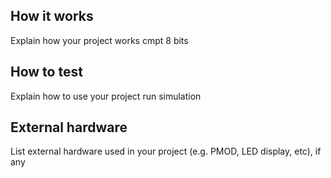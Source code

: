<!---

This file is used to generate your project datasheet. Please fill in the information below and delete any unused
sections.

You can also include images in this folder and reference them in the markdown. Each image must be less than
512 kb in size, and the combined size of all images must be less than 1 MB.
-->

## How it works

Explain how your project works
cmpt 8 bits
## How to test

Explain how to use your project
run simulation
## External hardware

List external hardware used in your project (e.g. PMOD, LED display, etc), if any
